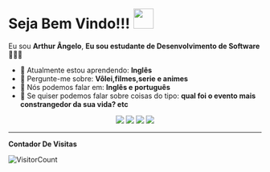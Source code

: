 # Seja Bem Vindo!!! <img src="https://media.tenor.com/_wI1LABjZAUAAAAM/gojo-satoru-gojo.gif" width="40px">

Eu sou <strong>Arthur Ângelo</strong>, <strong>Eu sou estudante de Desenvolvimento de Software</strong> 👨🏻‍💻 

- 🚀 Atualmente estou aprendendo: <strong>Inglês</strong> 
- 💬 Pergunte-me sobre: <strong>Vôlei,filmes,serie e animes</strong>
- 📣 Nós podemos falar em: <strong>Inglês e português</strong>
-  💅 Se quiser podemos falar sobre coisas do tipo: <strong>qual foi o evento mais constrangedor da sua vida? etc</strong>
<div align="center">

<img src="https://media1.tenor.com/m/m1arMEn09NcAAAAd/todo-aoi-todo.gif">
  
<a href="#" alt="Gmail">
    <img src="https://img.shields.io/badge/-Gmail-FF0000?style=flat-square&labelColor=FF0000&logo=gmail&logoColor=white&link=arthurangelo567@gmail.com"/></a>

  <a href="#" alt="Linkedin">
    <img src="https://img.shields.io/badge/-Linkedin-0e76a8?style=flat-square&logo=Linkedin&logoColor=white&link=LINK-DO-SEU-LINKEDIN" /></a>

  <a href="#" alt="Instagram">
    <img src="https://img.shields.io/badge/-Instagram-DF0174?style=flat-square&labelColor=DF0174&logo=instagram&logoColor=white&link=https://www.instagram.com/artizin.a_10/"/></a>

</div>



*************
**Contador De Visitas**

![VisitorCount](https://profile-counter.glitch.me/{Arthizinn}/count.svg)

